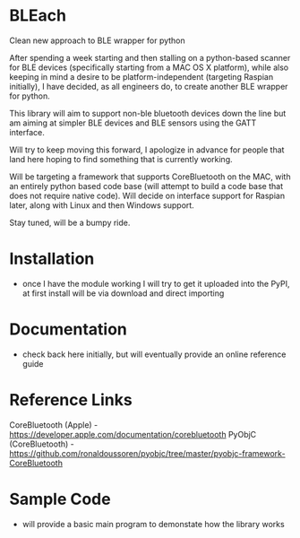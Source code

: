# BLEach
Clean new approach to BLE wrapper for python

After spending a week starting and then stalling on a python-based scanner for BLE devices (specifically starting from a MAC OS X platform), while also keeping in mind a desire to be platform-independent (targeting Raspian initially), I have decided, as all engineers do, to create another BLE wrapper for python.

This library will aim to support non-ble bluetooth devices down the line but am aiming at simpler BLE devices and BLE sensors using the GATT interface.

Will try to keep moving this forward, I apologize in advance for people that land here hoping to find something that is currently working.

Will be targeting a framework that supports CoreBluetooth on the MAC, with an entirely python based code base (will attempt to build a code base that does not require native code). Will decide on interface support for Raspian later, along with Linux and then Windows support.

Stay tuned, will be a bumpy ride.

# Installation

- once I have the module working I will try to get it uploaded into the PyPI, at first install will be via download and direct importing

# Documentation

- check back here initially, but will eventually provide an online reference guide

# Reference Links
CoreBluetooth (Apple) - https://developer.apple.com/documentation/corebluetooth
PyObjC (CoreBluetooth) - https://github.com/ronaldoussoren/pyobjc/tree/master/pyobjc-framework-CoreBluetooth

# Sample Code

- will provide a basic main program to demonstate how the library works
